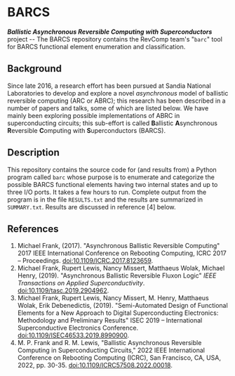# BARCS
_**Ballistic Asynchronous Reversible Computing with Superconductors**_ project -- The BARCS repository contains the RevComp team's "`barc`" tool for BARCS functional element enumeration and classification.

## Background

Since late 2016, a research effort has been pursued at Sandia National Laboratories to develop and explore a novel _asynchronous_ model of ballistic reversible computing (ARC or ABRC); this research has been described in a number of papers and talks, some of which are listed below. We have mainly been exploring possible implementations of ABRC in superconducting circuits; this sub-effort is called **B**allistic **A**synchronous **R**eversible **C**omputing with **S**uperconductors (BARCS).

## Description

This repository contains the source code for (and results from) a Python program called `barc` whose purpose is to enumerate and categorize the possible BARCS functional elements having two internal states and up to three I/O ports. It takes a few hours to run.  Complete output from the program is in the file `RESULTS.txt` and the results are summarized in `SUMMARY.txt`. Results are discussed in reference [4] below.

## References

1. Michael Frank, (2017). "Asynchronous Ballistic Reversible Computing" 2017 IEEE International Conference on Rebooting Computing, ICRC 2017 – Proceedings. [doi:10.1109/ICRC.2017.8123659](https://doi.org/10.1109/ICRC.2017.8123659).
2. Michael Frank, Rupert Lewis, Nancy Missert, Matthaeus Wolak, Michael Henry, (2019). "Asynchronous Ballistic Reversible Fluxon Logic" _IEEE Transactions on Applied Superconductivity_. [doi:10.1109/tasc.2019.2904962](https://doi.org/10.1109/tasc.2019.2904962).
3. Michael Frank, Rupert Lewis, Nancy Missert, M. Henry, Matthaeus Wolak, Erik Debenedictis, (2019). "Semi-Automated Design of Functional Elements for a New Approach to Digital Superconducting Electronics: Methodology and Preliminary Results" ISEC 2019 – International Superconductive Electronics Conference. [doi:10.1109/ISEC46533.2019.8990900](https://doi.org/10.1109/ISEC46533.2019.8990900).
4. M. P. Frank and R. M. Lewis, "Ballistic Asynchronous Reversible Computing in Superconducting Circuits," 2022 IEEE International Conference on Rebooting Computing (ICRC), San Francisco, CA, USA, 2022, pp. 30-35. [doi:10.1109/ICRC57508.2022.00018](https://doi.org/10.1109/ICRC57508.2022.00018).
